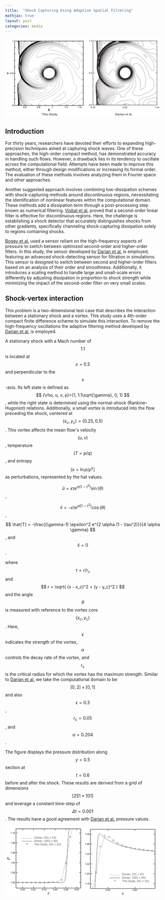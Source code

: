 ```yaml
---
title:  "Shock Capturing Using Adaptive Spatial Filtering"
mathjax: true
layout: post
categories: media
---
```


![Pressure Contours](/images/shockvortex_contours.png)


## Introduction

For thirty years, researchers have devoted their efforts to expanding high-precision techniques aimed at capturing shock waves. One of these approaches, the high-order compact method, has demonstrated accuracy in handling such flows. However, a drawback lies in its tendency to oscillate across the computational field. Attempts have been made to improve this method, either through design modifications or increasing its formal order. The evaluation of these methods involves analyzing them in Fourier space and other approaches.

Another suggested approach involves combining low-dissipation schemes with shock-capturing methods around discontinuous regions, necessitating the identification of nonlinear features within the computational domain. These methods add a dissipation term through a post-processing step known as numerical filtering.  [Visbal et al.](https://doi.org/10.2514/6.2005-1265) proved that a second-order linear filter is effective for discontinuous regions. Here, the challenge is establishing a shock detector that accurately distinguishes shocks from other gradients, specifically channeling shock-capturing dissipation solely to regions containing shocks.

[Bogey et al.](https://doi.org/10.1016/j.jcp.2008.10.042) used a sensor reliant on the high-frequency aspects of pressure to switch between optimized second-order and higher-order filters. In this study, the sensor developed by [Darian et al.](https://doi.org/10.1016/j.jcp.2010.09.028)  is employed, featuring an advanced shock-detecting sensor for filtration in simulations. This sensor is designed to switch between second and higher-order filters based on an analysis of their order and smoothness. Additionally, it introduces a scaling method to handle large and small-scale errors differently by adjusting dissipation in proportion to shock strength while minimizing the impact of the second-order filter on very small scales.

## Shock-vertex interaction

This problem is a two-dimensional test case that describes the interaction between a stationary shock and a vortex. This study uses a 4th-order compact finite difference scheme to simulate this interaction. To remove the high-frequency oscillations the adaptive filtering method developed by [Darian et al.](https://doi.org/10.1016/j.jcp.2010.09.028) is employed.


A stationary shock with a Mach number of $$ 1.1 $$ is located at $$ x = 0.5 $$ and perpendicular to the $$ x $$-axis. Its left state is defined as $$ (\rho, u, v, p)=(1, 1.1\sqrt{\gamma}, 0, 1) $$, while the right state is determined using the normal-shock (Rankine–Hugoniot) relations. Additionally, a small vortex is introduced into the flow preceding the shock, centered at $$ (x_c , y_c ) = (0.25, 0.5) $$. This vortex affects the mean flow's velocity $$ (u, v)$$, temperature $$ (T = p/q)$$, and entropy $$(s = \ln{p / \rho ^ \gamma})$$ as perturbations, represented by the hat values.

$$ \hat{u} = \epsilon \tau e^{\alpha (1-\tau ^ 2)} \sin(\theta) $$,

$$ \hat{v} = -\epsilon \tau e^{\alpha (1-\tau ^ 2)} \cos(\theta) $$,

$$ \hat{T} = -\frac{(\gamma-1) \epsilon^2 e^{2 \alpha (1 - \tau^2)}}{4 \alpha \gamma} $$, and $$ \hat{s}=0 $$.

where $$ \tau = r/r_c$$ and $$ r = \sqrt{ (x - x_c)^2 + (y - y_c)^2 } $$ and the angle $$ \theta $$ is measured with reference to the vortex core $$ (x_c , y_c )$$. Here, $$ \epsilon $$ indicates the strength of the vortex, $$ \alpha $$ controls the decay rate of the vortex, and $$ r_c $$ is the critical radius for which the vortex has  the maximum strength. Similar to [Darian et al.](https://doi.org/10.1016/j.jcp.2010.09.028) we take the computational domain to be $$ [0, 2] \times [0, 1]$$ and also $$ \epsilon = 0.3 $$, $$ r_c = 0.05 $$, and  $$ \alpha = 0.204 $$.

The figure displays the pressure distribution along $$ y = 0.5 $$ section at $$ t = 0.6 $$ before and after the shock. These results are derived from a grid of dimensions $$ [ 251 \times 101 ] $$ and leverage a constant time-step of $$ \Delta t = 0.001 $$. The results have a good agreement with [Darian et al.](https://doi.org/10.1016/j.jcp.2010.09.028) pressure values.

![Pressure Dist](/images/shockvortex_pressuredist.png)
